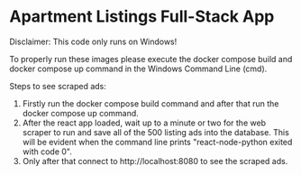 # Apartment Listings Full-Stack App
Disclaimer: This code only runs on Windows!

To properly run these images please execute the docker compose build and docker compose up command in the Windows Command Line (cmd).

Steps to see scraped ads:
1. Firstly run the docker compose build command and after that run the docker compose up command. 
2. After the react app loaded, wait up to a minute or two for the web scraper to run and save all of the 500 listing ads into the database.
   This will be evident when the command line prints "react-node-python exited with code 0".
3. Only after that connect to http://localhost:8080 to see the scraped ads.
   
